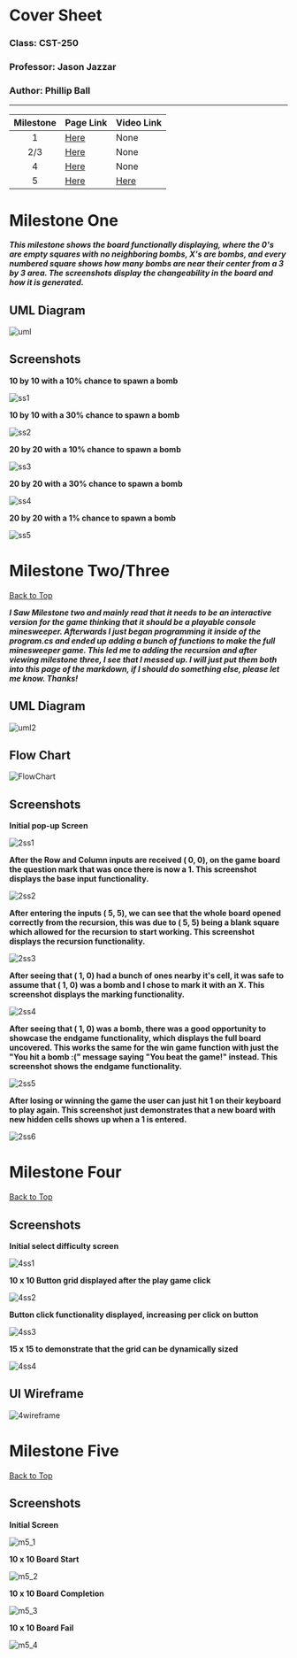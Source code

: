 # Cover Sheet

### Class: CST-250
### Professor: Jason Jazzar
### Author: Phillip Ball

---

|Milestone| Page Link | Video Link |
| :--------:  | ----------- | -------------- |
| 1 | [Here](#milestone-one) | None |
| 2/3 | [Here](#milestone-twothree) | None |
| 4 | [Here](#milestone-four) | None |
| 5 | [Here](#milestone-five) | [Here](https://www.youtube.com/watch?v=YiPxlsjcNbw) |


# Milestone One

***This milestone shows the board functionally displaying, where the 0's are empty squares with no neighboring bombs, X's are bombs, and every numbered square shows how many bombs are near their center from a 3 by 3 area. The screenshots display the changeability in the board and how it is generated.***

## UML Diagram
![uml](docs/uml.png)

## Screenshots

**10 by 10 with a 10% chance to spawn a bomb**

![ss1](docs/10x10_10chance.png)

**10 by 10 with a 30% chance to spawn a bomb**

![ss2](docs/10x10_30chance.png)

**20 by 20 with a 10% chance to spawn a bomb**

![ss3](docs/20x20_10chance.png)

**20 by 20 with a 30% chance to spawn a bomb**

![ss4](docs/20x20_30chance.png)

**20 by 20 with a 1% chance to spawn a bomb**

![ss5](docs/20x20_1chance.png)

# Milestone Two/Three

[Back to Top](#cover-sheet)

***I Saw Milestone two and mainly read that it needs to be an interactive version for the game thinking that it should be a playable console minesweeper. Afterwards I just began programming it inside of the program.cs and ended up adding a bunch of functions to make the full minesweeper game. This led me to adding the recursion and after viewing milestone three, I see that I messed up. I will just put them both into this page of the markdown, if I should do something else, please let me know. Thanks!***

## UML Diagram
![uml2](docs/uml2.png)

## Flow Chart
![FlowChart](docs/FlowChart.png)

## Screenshots

**Initial pop-up Screen**

![2ss1](docs/initial_screen.png)

**After the Row and Column inputs are received ( 0, 0), on the game board the question mark that was once there is now a 1. This screenshot displays the base input functionality.**

![2ss2](docs/first_user_inputs.png)

**After entering the inputs ( 5, 5), we can see that the whole board opened correctly from the recursion, this was due to ( 5, 5) being a blank square which allowed for the recursion to start working. This screenshot displays the recursion functionality.**

![2ss3](docs/revealing_5_5.png)

**After seeing that ( 1, 0) had a bunch of ones nearby it's cell, it was safe to assume that ( 1, 0) was a bomb and I chose to mark it with an X. This screenshot displays the marking functionality.**

![2ss4](docs/marked_1_0.png)

**After seeing that ( 1, 0) was a bomb, there was a good opportunity to showcase the endgame functionality, which displays the full board uncovered. This works the same for the win game function with just the "You hit a bomb :(" message saying "You beat the game!" instead. This screenshot shows the endgame functionality.**

![2ss5](docs/hitting_1_0.png)

**After losing or winning the game the user can just hit 1 on their keyboard to play again. This screenshot just demonstrates that a new board with new hidden cells shows up when a 1 is entered.**

![2ss6](docs/selecting_play_again.png)

# Milestone Four

[Back to Top](#cover-sheet)

## Screenshots

**Initial select difficulty screen**

![4ss1](docs/gui_select_difficulty.png)

**10 x 10 Button grid displayed after the play game click**

![4ss2](docs/gui_after_play_game.png)

**Button click functionality displayed, increasing per click on button**

![4ss3](docs/gui_after_clicks.png)

**15 x 15 to demonstrate that the grid can be dynamically sized**

![4ss4](docs/gui_15x15_demonstration.png)

## UI Wireframe

![4wireframe](docs/wireframe.png)

# Milestone Five

[Back to Top](#cover-sheet)

## Screenshots

**Initial Screen**

![m5_1](docs/m5_1.png)

**10 x 10 Board Start**

![m5_2](docs/m5_2.png)

**10 x 10 Board Completion**

![m5_3](docs/m5_3.png)

**10 x 10 Board Fail**

![m5_4](docs/m5_4.png)
